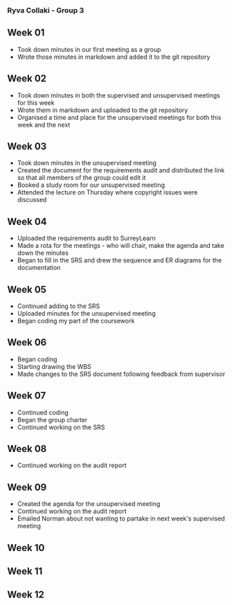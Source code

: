 ### Ryva Collaki - Group 3

## Week 01

  - Took down minutes in our first meeting as a group
  - Wrote those minutes in markdown and added it to the git repository

## Week 02

  - Took down minutes in both the supervised and unsupervised meetings for this week
  - Wrote them in markdown and uploaded to the git repository
  - Organised a time and place for the unsupervised meetings for both this week and the next

## Week 03

  - Took down minutes in the unsupervised meeting
  - Created the document for the requirements audit and distributed the link so that all members of the group could edit it
  - Booked a study room for our unsupervised meeting
  - Attended the lecture on Thursday where copyright issues were discussed

## Week 04

  - Uploaded the requirements audit to SurreyLearn
  - Made a rota for the meetings - who will chair, make the agenda and take down the minutes
  - Began to fill in the SRS and drew the sequence and ER diagrams for the documentation

## Week 05

  - Continued adding to the SRS
  - Uploaded minutes for the unsupervised meeting
  - Began coding my part of the coursework

## Week 06

  - Began coding
  - Starting drawing the WBS
  - Made changes to the SRS document following feedback from supervisor

## Week 07

  - Continued coding
  - Began the group charter
  - Continued working on the SRS

## Week 08

  - Continued working on the audit report
  
## Week 09

  - Created the agenda for the unsupervised meeting
  - Continued working on the audit report
  - Emailed Norman about not wanting to partake in next week's supervised meeting

## Week 10

## Week 11

## Week 12
